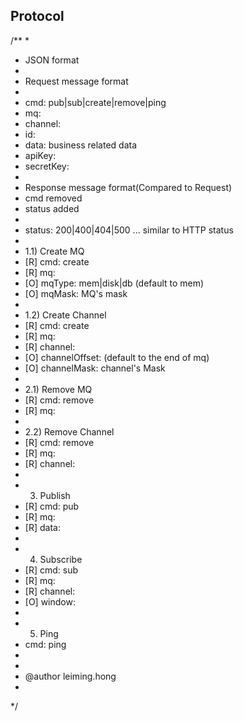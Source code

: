 ## Protocol
/**
 * 
 * JSON format
 * 
 * Request message format
 * 
 * cmd:       pub|sub|create|remove|ping
 * mq:        <mqName>
 * channel:   <channelName> 
 * id:        <messageId>
 * data:      <messageBody>  business related data
 * apiKey:    <apiKey>
 * secretKey: <secretKey>
 * 
 * Response message format(Compared to Request)
 * cmd removed
 * status added 
 * 
 * status:  200|400|404|500 ... similar to HTTP status 
 * 
 * 1.1) Create MQ
 * [R] cmd: create
 * [R] mq:  <mqName> 
 * [O] mqType: mem|disk|db (default to mem)
 * [O] mqMask: <Long> MQ's mask
 * 
 * 1.2) Create Channel
 * [R] cmd: create
 * [R] mq: <mqName>
 * [R] channel: <channelName> 
 * [O] channelOffset: <longOffset> (default to the end of mq)
 * [O] channelMask: <Long> channel's Mask
 * 
 * 2.1) Remove MQ
 * [R] cmd: remove
 * [R] mq: <mqName>
 * 
 * 2.2) Remove Channel
 * [R] cmd: remove
 * [R] mq: <mqName>
 * [R] channel: <channelName>
 * 
 * 3) Publish
 * [R] cmd: pub
 * [R] mq: <mqName>
 * [R] data: <data>
 * 
 * 4) Subscribe
 * [R] cmd: sub
 * [R] mq: <mqName>
 * [R] channel: <channelName>
 * [O] window: <integer> 
 * 
 * 5) Ping
 * cmd: ping
 * 
 * 
 * @author leiming.hong
 *
 */ 
